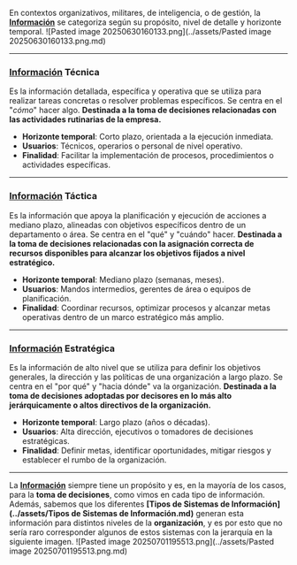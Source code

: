 En contextos organizativos, militares, de inteligencia, o de gestión, la **[Información](../assets/Información.md)** se categoriza según su propósito, nivel de detalle y horizonte temporal.
![Pasted image 20250630160133.png](../assets/Pasted image 20250630160133.png.md)
****
### **[Información](../assets/Información.md) Técnica**
Es la información detallada, específica y operativa que se utiliza para realizar tareas concretas o resolver problemas específicos. Se centra en el "*cómo*" hacer algo. 
**Destinada a la toma de decisiones relacionadas con las actividades rutinarias de la empresa.**
- **Horizonte temporal**: Corto plazo, orientada a la ejecución inmediata.
- **Usuarios**: Técnicos, operarios o personal de nivel operativo.
- **Finalidad**: Facilitar la implementación de procesos, procedimientos o actividades específicas.
****
### **[Información](../assets/Información.md) Táctica**
Es la información que apoya la planificación y ejecución de acciones a mediano plazo, alineadas con objetivos específicos dentro de un departamento o área. Se centra en el "qué" y "cuándo" hacer.
**Destinada a la toma de decisiones relacionadas con la asignación correcta de recursos disponibles para alcanzar los objetivos fijados a nivel estratégico.**
- **Horizonte temporal**: Mediano plazo (semanas, meses).
- **Usuarios**: Mandos intermedios, gerentes de área o equipos de planificación.
- **Finalidad**: Coordinar recursos, optimizar procesos y alcanzar metas operativas dentro de un marco estratégico más amplio.
****
### **[Información](../assets/Información.md) Estratégica**
Es la información de alto nivel que se utiliza para definir los objetivos generales, la dirección y las políticas de una organización a largo plazo. Se centra en el "por qué" y "hacia dónde" va la organización.
**Destinada a la toma de decisiones adoptadas por decisores en lo más alto jerárquicamente o altos directivos de la organización.**
- **Horizonte temporal**: Largo plazo (años o décadas).
- **Usuarios**: Alta dirección, ejecutivos o tomadores de decisiones estratégicas.
- **Finalidad**: Definir metas, identificar oportunidades, mitigar riesgos y establecer el rumbo de la organización.
****
La **[Información](../assets/Información.md)** siempre tiene un propósito y es, en la mayoría de los casos, para la **toma de decisiones**, como vimos en cada tipo de información. 
Además, sabemos que los diferentes **[Tipos de Sistemas de Información](../assets/Tipos de Sistemas de Información.md)** generan esta información para distintos niveles de la **organización**, y es por esto que no sería raro corresponder algunos de estos sistemas con la jerarquía en la siguiente imagen.
![Pasted image 20250701195513.png](../assets/Pasted image 20250701195513.png.md)